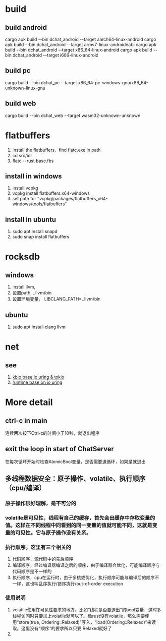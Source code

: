 
# build
## build android
cargo apk build --bin dchat_android --target aarch64-linux-android
cargo apk build --bin dchat_android --target armv7-linux-androideabi
cargo apk build --bin dchat_android --target x86_64-linux-android
cargo apk build --bin dchat_android --target i686-linux-android
## build pc
cargo build --bin dchat_pc --target x86_64-pc-windows-gnu/x86_64-unknown-linux-gnu
## build web
cargo build --bin dchat_web --target wasm32-unknown-unknown
# flatbuffers
1. install the flatbuffers，find flatc.exe in path
2. cd src/idl
3. flatc --rust base.fbs
## install in windows
1. install vcpkg
2. vcpkg install flatbuffers:x64-windows
3. set path for "vcpkg/packages/flatbuffers_x64-windows/tools/flatbuffers"
## install in ubuntu
1. sudo apt install snapd
2. sudo snap install flatbuffers

# rocksdb
## windows
1. install llvm, 
2. 设置path, ..llvm/bin
3. 设置环境变量， LIBCLANG_PATH=..llvm/bin
## ubuntu
1. sudo apt install clang llvm

# net
## see
1. [kbio base io uring & tokio](https://github.com/KuiBaDB/kbio)
2. [runtime base on io uring](https://github.com/bytedance/monoio)

# More detail
## ctrl-c in main
连续两次按下Ctrl-c的时间小于10秒，就退出程序
## exit the loop in start of ChatServer
在每次循环开始时检查AtomicBool变量，是否需要退循环，如果是就退出

## 多线程数据安全：原子操作、volatile、执行顺序（cpu/编译）
### 原子操作很好理解，是不可分的
### volatile是可见性，线程有自己的缓存，首先会出缓存中存取变量的值。这样在不同线程中同看到的同一变量的值就可能不同，这就是变量的可见性。它与原子操作没有关系。
### 执行顺序。这里有三个相关的
1. 代码顺序，源代码中的先后顺序
2. 编译顺序，经过编译器编译之后的顺序，由于编译器会优化，可能编译顺序与代码顺序是不一样的
3. 执行顺序，cpu在运行时，由于多核或优化，执行顺序可能与编译后的顺序不一样，这也叫乱序执行/错序执行/out-of-order execution
### 使用说明
1. volatile使用在可见性要求的地方，比如“线程是否要退出”的bool变量，这时多线程访问时只要加上volatile就可以了。像rust没有volatile，那么需要使用“store(true, Ordering::Relaxed)”写入，“load(Ordering::Relaxed)”来读取。这里没有“顺序”的要求所以只要 Relaxed就好了
2. 

